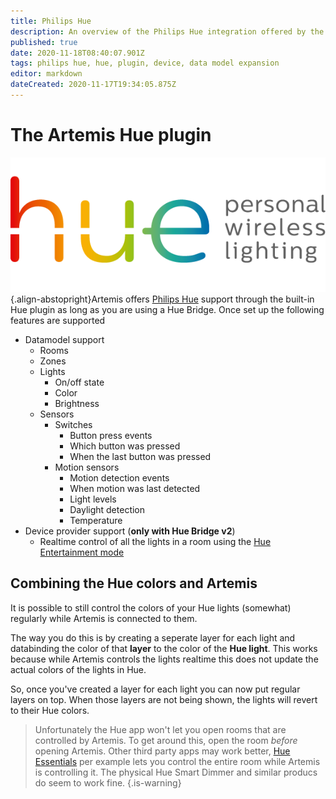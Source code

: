 ```yaml
---
title: Philips Hue
description: An overview of the Philips Hue integration offered by the Hue plugin
published: true
date: 2020-11-18T08:40:07.901Z
tags: philips hue, hue, plugin, device, data model expansion
editor: markdown
dateCreated: 2020-11-17T19:34:05.875Z
---
```


# The Artemis Hue plugin
![hue-logo.png](/guides/user/devices/philips/hue-logo.png){.align-abstopright}Artemis offers [Philips Hue](https://www.philips-hue.com/) support through the built-in Hue plugin as long as you are using a Hue Bridge.
Once set up the following features are supported

- Datamodel support
	- Rooms
	- Zones
	- Lights 
		- On/off state
		- Color
		- Brightness
	- Sensors
		- Switches
			-	Button press events
			- Which button was pressed
			- When the last button was pressed
		- Motion sensors
			- Motion detection events
			- When motion was last detected
			- Light levels
			- Daylight detection
			- Temperature
- Device provider support (**only with Hue Bridge v2**)
	- Realtime control of all the lights in a room using the [Hue Entertainment mode](https://www.philips-hue.com/en-gb/explore-hue/propositions/entertainment)

## Combining the Hue colors and Artemis
It is possible to still control the colors of your Hue lights (somewhat) regularly while Artemis is connected to them.

The way you do this is by creating a seperate layer for each light and databinding the color of that **layer** to the color of the **Hue light**.
This works because while Artemis controls the lights realtime this does not update the actual colors of the lights in Hue.

So, once you've created a layer for each light you can now put regular layers on top. When those layers are not being shown, the lights will revert to their Hue colors.

> Unfortunately the Hue app won't let you open rooms that are controlled by Artemis. To get around this, open the room _before_ opening Artemis.
> Other third party apps may work better, [Hue Essentials](https://play.google.com/store/apps/details?id=com.superthomaslab.hueessentials) per example lets you control the entire room while Artemis is controlling it.
> The physical Hue Smart Dimmer and similar producs do seem to work fine.
{.is-warning}
